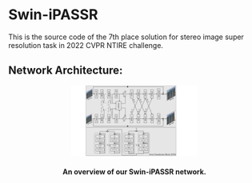 # Swin-iPASSR
This is the source code of the 7th place solution for stereo image super resolution task in 2022 CVPR NTIRE challenge.

## Network Architecture:

<p align="center">
<img src="./network.pdf" alt="drawing" width="50%" height="50%"/>
    <h4 align="center">An overview of our Swin-iPASSR network.</h4>
</p>
